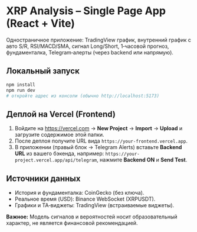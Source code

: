 # XRP Analysis – Single Page App (React + Vite)

Одностраничное приложение: TradingView график, внутренний график с авто S/R, RSI/MACD/SMA, сигнал Long/Short,
1‑часовой прогноз, фундаменталка, Telegram‑алерты (через backend или напрямую).

## Локальный запуск
```bash
npm install
npm run dev
# откройте адрес из консоли (обычно http://localhost:5173)
```

## Деплой на Vercel (Frontend)
1. Войдите на https://vercel.com → **New Project** → **Import** → **Upload** и загрузите содержимое этой папки.
2. После деплоя получите URL вида `https://your-frontend.vercel.app`.
3. В приложении (правый блок → Telegram Alerts) вставьте **Backend URL** из вашего бэкенда, например:
   `https://your-project.vercel.app/api/telegram`, нажмите **Backend ON** и **Send Test**.

## Источники данных
- История и фундаменталка: CoinGecko (без ключа).
- Реальное время (USD): Binance WebSocket (XRPUSDT).
- Графики и TA‑виджеты: TradingView (встраиваемые виджеты).

**Важное:** Модель сигналов и вероятностей носит образовательный характер, не является финансовой рекомендацией.
